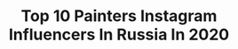 ---
title: Top 10 Painters Instagram Influencers In Russia In 2020
description: >-
  Find top painters Instagram influencers in Russia in 2020. Most popular hashtags: #oilpainting #painting #art #pictures.
platform: Instagram
profiles:
  - username: "onna_skai"
    fullname: >-
      ONNA 空の女
    location: "Russia"
    followers: 28830
    engagement: 296
    commentsToLikes: 0.014237
    avatar: "https://scontent-lht6-1.cdninstagram.com/v/t51.2885-19/s320x320/59337485_314712149458658_1702809951379914752_n.jpg?_nc_ht=scontent-lht6-1.cdninstagram.com&_nc_ohc=a25UB0azF1wAX-10xUM&oh=158f3de541ad90f64e679034b947f7e0&oe=5EB60CB1"
    verified: false
    hashtags: ""
  - username: "scaro1"
    fullname: >-
      [𝙎𝘾𝘼𝙍𝙊] Автомобили как холсты.
    location: "Russia"
    followers: 42851
    engagement: 684
    commentsToLikes: 0.043690
    avatar: "https://scontent-lhr8-1.cdninstagram.com/v/t51.2885-19/s320x320/75458084_454810731874622_1607215661681999872_n.jpg?_nc_ht=scontent-lhr8-1.cdninstagram.com&_nc_ohc=1pjo17ff5pkAX8OzbE0&oh=9ae992a1a3f9abfca6f9fd425da10bca&oe=5EBB7D70"
    verified: false
    hashtags: "#scaropaintjob, #underground, #coronavirus"
  - username: "marina_art_picture"
    fullname: >-
      МОРСКОЙ ПЕЙЗАЖ ПРОДАЖА КАРТИН
    location: "Russia"
    followers: 84470
    engagement: 722
    commentsToLikes: 0.018328
    avatar: "https://scontent-lhr8-1.cdninstagram.com/v/t51.2885-19/s320x320/74693421_703504050137585_7852495360181141504_n.jpg?_nc_ht=scontent-lhr8-1.cdninstagram.com&_nc_ohc=p0UIQOE00kwAX91PU7p&oh=05925f9b4a5d92fba3103eb51bb6b100&oe=5EBC6880"
    verified: false
    hashtags: "#art3f"
  - username: "linammmalina"
    fullname: >-
      Фотограф Lina Malina
    location: "Russia"
    followers: 29866
    engagement: 650
    commentsToLikes: 0.031650
    avatar: "https://scontent-lhr8-1.cdninstagram.com/v/t51.2885-19/s320x320/75372329_606134583459917_5690185923162013696_n.jpg?_nc_ht=scontent-lhr8-1.cdninstagram.com&_nc_ohc=L9AhPHVQKmoAX_l25-W&oh=c5ac89b2daf57a27a7f041bfc7585307&oe=5EBA70A1"
    verified: false
    hashtags: "#malinas, #holiday, #stayhome"
  - username: "asavvva"
    fullname: >-
      Алексей Савченко :О)
    location: "Russia"
    followers: 28086
    engagement: 1041
    commentsToLikes: 0.018582
    avatar: "https://scontent-lhr8-1.cdninstagram.com/v/t51.2885-19/s320x320/70939057_588592128662139_6480536321684144128_n.jpg?_nc_ht=scontent-lhr8-1.cdninstagram.com&_nc_ohc=PBEccPAjUGcAX-ENnrL&oh=8f06427f62eb82cc5af603f0fc2055a1&oe=5EBA04F6"
    verified: false
    hashtags: "#willage, #pintura, #grass, #spring"
  - username: "irr0ra"
    fullname: >-
      
    location: "Russia"
    followers: 21116
    engagement: 1591
    commentsToLikes: 0.007054
    avatar: "https://scontent-lhr8-1.cdninstagram.com/v/t51.2885-19/s320x320/66131857_2418304078448877_338754743629250560_n.jpg?_nc_ht=scontent-lhr8-1.cdninstagram.com&_nc_ohc=qlSNdpw-o-wAX8rIF8x&oh=fe56defd47d710cff67c7b4a9d785bcb&oe=5EB9692D"
    verified: false
    hashtags: "#korea, #kookfanart, #koreanartist, #yeonjunfanart"
  - username: "bratya_gafs"
    fullname: >-
      Антон Стародумов
    location: "Russia"
    followers: 16168
    engagement: 502
    commentsToLikes: 0.067526
    avatar: "https://scontent-bos3-1.cdninstagram.com/v/t51.2885-19/11007862_1395132017468503_658306552_a.jpg?_nc_ht=scontent-bos3-1.cdninstagram.com&_nc_ohc=_oTdiDUYO4UAX_N9O4D&oh=3636d441bf9573cbd23a10e6b0ff02cd&oe=5EB1CC6A"
    verified: false
    hashtags: "#amggts, #gelen, #bugattiveyron, #porsche911"
  - username: "belozerova_anna"
    fullname: >-
      Anna Belozerova
    location: "Russia"
    followers: 8269
    engagement: 603
    commentsToLikes: 0.029637
    avatar: "https://scontent-ams4-1.cdninstagram.com/v/t51.2885-19/s320x320/17126405_656861464505961_7976069227213750272_a.jpg?_nc_ht=scontent-ams4-1.cdninstagram.com&_nc_ohc=bMb7gAFIr-EAX9vdfNz&oh=16ccb81f573a14a7fb4314da5effaac7&oe=5EB72114"
    verified: false
    hashtags: "#tattoo, #tattoogirl, #watercolortattoo, #tattoosketch"
  - username: "vilkova.ev"
    fullname: >-
      Елена Вилкова
    location: "Russia"
    followers: 7205
    engagement: 499
    commentsToLikes: 0.027385
    avatar: "https://scontent-ams4-1.cdninstagram.com/v/t51.2885-19/s320x320/31071226_641135276218614_5354941099821498368_n.jpg?_nc_ht=scontent-ams4-1.cdninstagram.com&_nc_ohc=dzlhIaEY8aAAX-zWT_G&oh=16d679b01b0b8bdcbef044fed685c1ed&oe=5EB2A923"
    verified: false
    hashtags: "#canvaspainting, #austria, #russiangirlsgram, #oilpainting"
  - username: "ignatkravtsov"
    fullname: >-
      I G N A T  K R A V T S O V
    location: "Russia"
    followers: 5488
    engagement: 606
    commentsToLikes: 0.021127
    avatar: "https://scontent-ams4-1.cdninstagram.com/v/t51.2885-19/s320x320/67378415_518797415540349_1119861431932551168_n.jpg?_nc_ht=scontent-ams4-1.cdninstagram.com&_nc_ohc=FmFD4-bUohgAX8UensI&oh=1a03b5b41fe3c11cda8f86bc169f57e3&oe=5EB9D83D"
    verified: false
    hashtags: "#musicinmoscow, #repostapp, #picture, #liveconcert"
---
